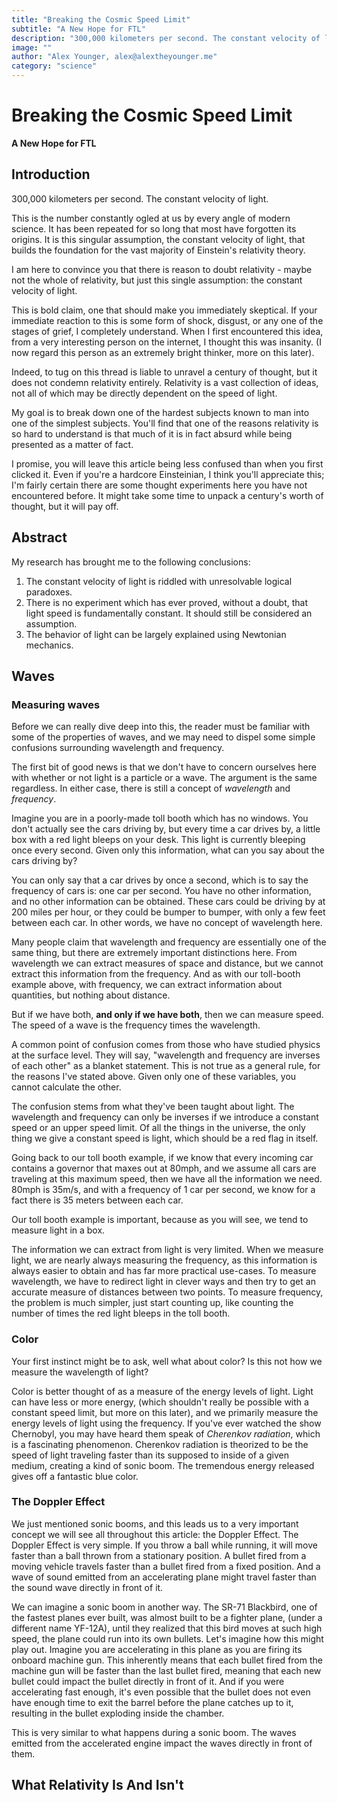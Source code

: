 ```yaml
---
title: "Breaking the Cosmic Speed Limit"
subtitle: "A New Hope for FTL"
description: "300,000 kilometers per second. The constant velocity of light. This is the number constantly ogled at us by every angle of modern science. It has been repeated for so long that most have forgotten its origins or even how to defend it."
image: ""
author: "Alex Younger, alex@alextheyounger.me"
category: "science"
---
```


# Breaking the Cosmic Speed Limit
**A New Hope for FTL**

## Introduction
300,000 kilometers per second. The constant velocity of light.

This is the number constantly ogled at us by every angle of modern science. It has been repeated for so long that most have forgotten its origins. It is this singular assumption, the constant velocity of light, that builds the foundation for the vast majority of Einstein's relativity theory.

I am here to convince you that there is reason to doubt relativity - maybe not the whole of relativity, but just this single assumption: the constant velocity of light. 

This is bold claim, one that should make you immediately skeptical. If your immediate reaction to this is some form of shock, disgust, or any one of the stages of grief, I completely understand. When I first encountered this idea, from a very interesting person on the internet, I thought this was insanity. (I now regard this person as an extremely bright thinker, more on this later).

Indeed, to tug on this thread is liable to unravel a century of thought, but it does not condemn relativity entirely. Relativity is a vast collection of ideas, not all of which may be directly dependent on the speed of light. 

My goal is to break down one of the hardest subjects known to man into one of the simplest subjects. You'll find that one of the reasons relativity is so hard to understand is that much of it is in fact absurd while being presented as a matter of fact. 

I promise, you will leave this article being less confused than when you first clicked it. Even if you're a hardcore Einsteinian, I think you'll appreciate this; I'm fairly certain there are some thought experiments here you have not encountered before. It might take some time to unpack a century's worth of thought, but it will pay off.   

## Abstract
My research has brought me to the following conclusions:

1.  The constant velocity of light is riddled with unresolvable logical paradoxes.
2.  There is no experiment which has ever proved, without a doubt, that light speed is fundamentally constant. It should still be considered an assumption.
3.  The behavior of light can be largely explained using Newtonian mechanics.


## Waves

### Measuring waves
Before we can really dive deep into this, the reader must be familiar with some of the properties of waves, and we may need to dispel some simple confusions surrounding wavelength and frequency. 

The first bit of good news is that we don't have to concern ourselves here with whether or not light is a particle or a wave. The argument is the same regardless. In either case, there is still a concept of *wavelength* and *frequency*. 

Imagine you are in a poorly-made toll booth which has no windows. You don't actually see the cars driving by, but every time a car drives by, a little box with a red light bleeps on your desk. This light is currently bleeping once every second. Given only this information, what can you say about the cars driving by? 

You can only say that a car drives by once a second, which is to say the frequency of cars is: one car per second. You have no other information, and no other information can be obtained. These cars could be driving by at 200 miles per hour, or they could be bumper to bumper, with only a few feet between each car. In other words, we have no concept of wavelength here. 

Many people claim that wavelength and frequency are essentially one of the same thing, but there are extremely important distinctions here. From wavelength we can extract measures of space and distance, but we cannot extract this information from the frequency. And as with our toll-booth example above, with frequency, we can extract information about quantities, but nothing about distance. 

But if we have both, **and only if we have both**, then we can measure speed. The speed of a wave is the frequency times the wavelength. 

A common point of confusion comes from those who have studied physics at the surface level. They will say, "wavelength and frequency are inverses of each other" as a blanket statement. This is not true as a general rule, for the reasons I've stated above. Given only one of these variables, you cannot calculate the other. 

The confusion stems from what they've been taught about light. The wavelength and frequency can only be inverses if we introduce a constant speed or an upper speed limit. Of all the things in the universe, the only thing we give a constant speed is light, which should be a red flag in itself. 

Going back to our toll booth example, if we know that every incoming car contains a governor that maxes out at 80mph, and we assume all cars are traveling at this maximum speed, then we have all the information we need. 80mph is 35m/s, and with a frequency of 1 car per second, we know for a fact there is 35 meters between each car. 

Our toll booth example is important, because as you will see, we tend to measure light in a box. 

The information we can extract from light is very limited. When we measure light, we are nearly always measuring the frequency, as this information is always easier to obtain and has far more practical use-cases. To measure wavelength, we have to redirect light in clever ways and then try to get an accurate measure of distances between two points. To measure frequency, the problem is much simpler, just start counting up, like counting the number of times the red light bleeps in the toll booth.

### Color
Your first instinct might be to ask, well what about color? Is this not how we measure the wavelength of light? 

Color is better thought of as a measure of the energy levels of light. Light can have less or more energy, (which shouldn't really be possible with a constant speed limit, but more on this later), and we primarily measure the energy levels of light using the frequency. If you've ever watched the show Chernobyl, you may have heard them speak of *Cherenkov radiation*, which is a fascinating phenomenon. Cherenkov radiation is theorized to be the speed of light traveling faster than its supposed to inside of a given medium, creating a kind of sonic boom. The tremendous energy released gives off a fantastic blue color. 

### The Doppler Effect
We just mentioned sonic booms, and this leads us to a very important concept we will see all throughout this article: the Doppler Effect. The Doppler Effect is very simple. If you throw a ball while running, it will move faster than a ball thrown from a stationary position. A bullet fired from a moving vehicle travels faster than a bullet fired from a fixed position. And a wave of sound emitted from an accelerating plane might travel faster than the sound wave directly in front of it. 

We can imagine a sonic boom in another way. The SR-71 Blackbird, one of the fastest planes ever built, was almost built to be a fighter plane, (under a different name YF-12A), until they realized that this bird moves at such high speed, the plane could run into its own bullets. Let's imagine how this might play out. Imagine you are accelerating in this plane as you are firing its onboard machine gun. This inherently means that each bullet fired from the machine gun will be faster than the last bullet fired, meaning that each new bullet could impact the bullet directly in front of it. And if you were accelerating fast enough, it's even possible that the bullet does not even have enough time to exit the barrel before the plane catches up to it, resulting in the bullet exploding inside the chamber. 

This is very similar to what happens during a sonic boom. The waves emitted from the accelerated engine impact the waves directly in front of them.



## What Relativity Is And Isn't